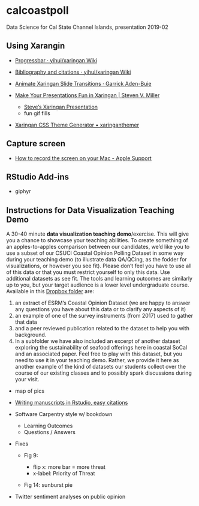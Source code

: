 # calcoastpoll
Data Science for Cal State Channel Islands, presentation 2019-02


## Using Xarangin

- [Progressbar · yihui/xaringan Wiki](https://github.com/yihui/xaringan/wiki/Progressbar)
- [Bibliography and citations · yihui/xaringan Wiki](https://github.com/yihui/xaringan/wiki/Bibliography-and-citations)

- [Animate Xaringan Slide Transitions · Garrick Aden-Buie](https://www.garrickadenbuie.com/blog/2018/12/03/animate-xaringan-slide-transitions/)
- [Make Your Presentations Fun in Xaringan | Steven V. Miller](http://svmiller.com/blog/2018/02/r-markdown-xaringan-theme/)
    - [Steve’s Xaringan Presentation](http://svmiller.com/miscellany/svm-xaringan-example.html#23)
    - fun gif fills

- [Xaringan CSS Theme Generator • xaringanthemer](https://pkg.garrickadenbuie.com/xaringanthemer/)

## Capture screen

- [How to record the screen on your Mac - Apple Support](https://support.apple.com/en-us/HT208721)

## RStudio Add-ins
- giphyr

## Instructions for Data Visualization Teaching Demo

A 30-40 minute **data visualization teaching demo**/exercise.  This will give you a chance to showcase your teaching abilities.  To create something of an apples-to-apples comparison between our candidates, we’d like you to use a subset of our CSUCI Coastal Opinion Polling Dataset in some way during your teaching demo (to illustrate data QA/QCing, as the fodder for visualizations, or however you see fit).  Please don’t feel you have to use all of this data or that you must restrict yourself to only this data.  Use additional datasets as see fit.  The tools and learning outcomes are similarly up to you, but your target audience is a lower level undergraduate course. Available in this [Dropbox folder](https://www.dropbox.com/sh/z289k8mztx326lf/AAArsgbv3pUHxaM1p_ygslUsa?dl=0) are:

1. an extract of ESRM’s Coastal Opinion Dataset (we are happy to answer any questions you have about this data or to clarify any aspects of it)
1. an example of one of the survey instruments (from 2017) used to gather that data
1. and a peer reviewed publication related to the dataset to help you with background.
1. In a subfolder we have also included an excerpt of another dataset exploring the sustainability of seafood offerings here in coastal SoCal and an associated paper.  Feel free to play with this dataset, but you need to use it in your teaching demo.  Rather, we provide it here as another example of the kind of datasets our students collect over the course of our existing classes and to possibly spark discussions during your visit.

- map of pics

- [Writing manuscripts in Rstudio, easy citations](http://rmhogervorst.nl/cleancode/blog/2017/03/14/content/post/2017-03-14-writing-manuscripts-in-rstudio/)
- Software Carpentry style w/ bookdown
  - Learning Outcomes
  - Questions / Answers
  
- Fixes
  - Fig 9: 
    - flip x: more bar = more threat
    - x-label: Priority of Threat
  
  - Fig 14: sunburst pie
- Twitter sentiment analyses on public opinion

